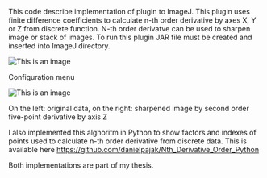 This code describe implementation of plugin to ImageJ. This plugin uses finite difference coefficients to calculate n-th order derivative by axes X, Y or Z from discrete function. N-th order derivatve can be used to sharpen image or stack of images. To run this plugin JAR file must be created and inserted into ImageJ directory.

![This is an image](https://i.ibb.co/bd3y8Ty/Screenshot-3.png)

Configuration menu

![This is an image](https://i.ibb.co/fxMKsr4/Screenshot-2.png)

On the left: original data, on the right: sharpened image by second order five-point derivative by axis Z

I also implemented this alghoritm in Python to show factors and indexes of points used to calculate n-th order derivative from discrete data. This is available here https://github.com/danielpajak/Nth_Derivative_Order_Python

Both implementations are part of my thesis.
